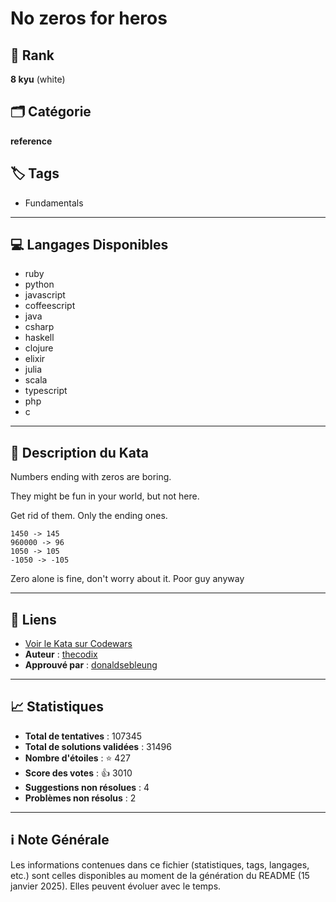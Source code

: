 # No zeros for heros

## 🏅 Rank
**8 kyu** (white)

## 🗂️ Catégorie
**reference**

## 🏷️ Tags
- Fundamentals

---

## 💻 Langages Disponibles
- ruby
- python
- javascript
- coffeescript
- java
- csharp
- haskell
- clojure
- elixir
- julia
- scala
- typescript
- php
- c

---

## 📜 Description du Kata

Numbers ending with zeros are boring.

They might be fun in your world, but not here.

Get rid of them. Only the ending ones.

    1450 -> 145
    960000 -> 96
    1050 -> 105
    -1050 -> -105
    
Zero alone is fine, don't worry about it. Poor guy anyway

---

## 🔗 Liens
- [Voir le Kata sur Codewars](https://www.codewars.com/kata/570a6a46455d08ff8d001002)
- **Auteur** : [thecodix](https://www.codewars.com/users/thecodix)
- **Approuvé par** : [donaldsebleung](https://www.codewars.com/users/donaldsebleung)

---

## 📈 Statistiques
- **Total de tentatives** : 107345
- **Total de solutions validées** : 31496
- **Nombre d'étoiles** : ⭐ 427
- **Score des votes** : 👍 3010
- **Suggestions non résolues** : 4
- **Problèmes non résolus** : 2

---

## ℹ️ Note Générale
Les informations contenues dans ce fichier (statistiques, tags, langages, etc.) sont celles disponibles au moment de la génération du README (15 janvier 2025). Elles peuvent évoluer avec le temps.
